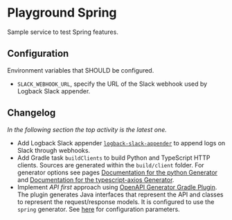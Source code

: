 # Playground Spring

Sample service to test Spring features.

## Configuration

Environment variables that SHOULD be configured.

- `SLACK_WEBHOOK_URL`, specify the URL of the Slack webhook used by Logback Slack
  appender.

## Changelog

*In the following section the top activity is the latest one.*

- Add Logback Slack appender
  [`logback-slack-appender`](https://github.com/maricn/logback-slack-appender)
  to append logs
  on Slack through webhooks.
- Add Gradle task `buildClients` to build Python and TypeScript HTTP clients.
  Sources are generated within the `build/client` folder.
  For generator options see pages
  [Documentation for the python Generator](https://github.com/OpenAPITools/openapi-generator/blob/master/docs/generators/python.md)
  and
  [Documentation for the typescript-axios Generator](https://github.com/OpenAPITools/openapi-generator/blob/master/docs/generators/typescript-axios.md).
- Implement *API first* approach using
  [OpenAPI Generator Gradle Plugin](https://github.com/OpenAPITools/openapi-generator/blob/master/modules/openapi-generator-gradle-plugin/README.adoc).
  The plugin generates Java interfaces that represent the API and classes to
  represent the request/response models.
  It is configured to use the `spring` generator.
  See
  [here](https://github.com/OpenAPITools/openapi-generator/blob/master/docs/generators/spring.md)
  for configuration parameters.
